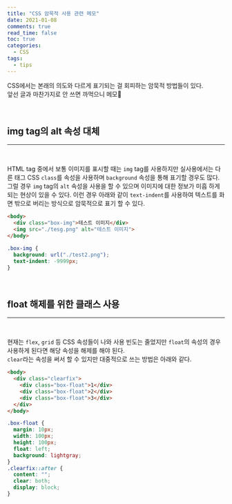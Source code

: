```yaml
---
title: "CSS 암묵적 사용 관련 메모"
date: 2021-01-08
comments: true
read_time: false
toc: true
categories:
  - CSS
tags:
  - tips
---
```


CSS에서는 본래의 의도와 다르게 표기되는 걸 회피하는 암묵적 방법들이 있다.  
앞선 글과 마찬가지로 안 쓰면 까먹으니 메모🤖

<br/>

## img tag의 alt 속성 대체

<hr/>
<br>

HTML tag 중에서 보통 이미지를 표시할 때는 `img` tag를 사용하지만 실사용에서는 다른 태그 CSS `class`를 속성을 사용하며 `background` 속성을 통해 표기할 경우도 많다.  
그럴 경우 `img` tag의 `alt` 속성을 사용을 할 수 있으며 이미지에 대한 정보가 미흡 하게되는 현상이 있을 수 있다.
이런 경우 아래와 같이 `text-indent`를 사용하여 텍스트를 화면 밖으로 버리는 방식으로 암묵적으로 표기 할 수 있다.

```HTML
<body>
  <div class="box-img">테스트 이미지</div>
  <img src="./tesg.png" alt="테스트 이미지">
</body>
```

```css
.box-img {
  background: url("./test2.png");
  text-indent: -9999px;
}
```

<br>

## float 해제를 위한 클래스 사용

<hr/>
<br>

현재는 `flex`, `grid` 등 CSS 속성들이 나와 사용 빈도는 줄었지만 `float`의 속성의 경우 사용하게 된다면 해당 속성을 해제를 해야 된다.  
`clear`라는 속성을 써서 할 수 있지만 대중적으로 쓰는 방법은 아래와 같다.

```HTML
<body>
  <div class="clearfix">
    <div class="box-float">1</div>
    <div class="box-float">2</div>
    <div class="box-float">3</div>
  </div>
</body>
```

```css
.box-float {
  margin: 10px;
  width: 100px;
  height: 100px;
  float: left;
  background: lightgray;
}
.clearfix::after {
  content: "";
  clear: both;
  display: block;
}
```
